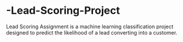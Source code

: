 # -Lead-Scoring-Project
Lead Scoring Assignment is a machine learning classification project designed to predict the likelihood of a lead converting into a customer.

